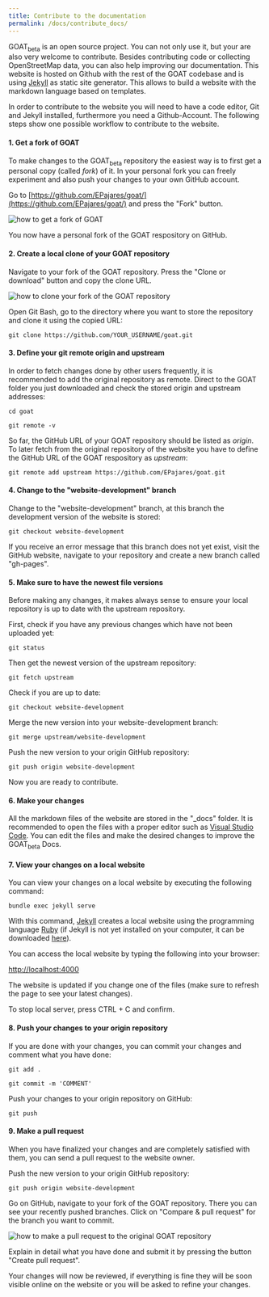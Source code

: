 ```yaml
---
title: Contribute to the documentation
permalink: /docs/contribute_docs/
---
```


GOAT<sub>beta</sub> is an open source project. You can not only use it, but your are also very welcome to contribute. Besides contributing code or collecting OpenStreetMap data, you can also help improving our documentation. This website is hosted on Github with the rest of the GOAT codebase and is using [Jekyll](https://jekyllrb.com/) as static site generator. This allows to build a website with the markdown language based on templates.

In order to contribute to the website you will need to have a code editor, Git and Jekyll installed, furthermore you need a Github-Account.
The following steps show one possible workflow to contribute to the website. 

#### 1. Get a fork of GOAT

To make changes to the GOAT<sub>beta</sub> repository the easiest way is to first get a personal copy (called <i>fork</i>) of it. In your personal fork you can freely experiment and also push your changes to your own GitHub account.

Go to [https://github.com/EPajares/goat/](https://github.com/EPajares/goat/) and press the "Fork" button. 

<img class="img-responsive" src="../../img/git_fork.png" alt="how to get a fork of GOAT" title="Get a fork of GOAT"/>

You now have a personal fork of the GOAT respository on GitHub.

#### 2. Create a local clone of your GOAT repository

Navigate to your fork of the GOAT repository. Press the "Clone or download" button and copy the clone URL.

<img class="img-responsive" src="../../img/git_clone_personal_repository.png" alt="how to clone your fork of the GOAT repository" title="Get a clone of your GOAT repository"/>

Open Git Bash, go to the directory where you want to store the repository and clone it using the copied URL:

`git clone https://github.com/YOUR_USERNAME/goat.git`

#### 3. Define your git remote origin and upstream

In order to fetch changes done by other users frequently, it is recommended to add the original repository as remote. Direct to the GOAT folder you just downloaded and check the stored origin and upstream addresses:

`cd goat`

`git remote -v`

So far, the GitHub URL of your GOAT repository should be listed as <i> origin</i>. To later fetch from the original repository of the website you have to define the GitHub URL of the GOAT respository as <i> upstream</i>: 

`git remote add upstream https://github.com/EPajares/goat.git`

#### 4. Change to the "website-development" branch

Change to the "website-development" branch, at this branch the development version of the website is stored:

`git checkout website-development`

If you receive an error message that this branch does not yet exist, visit the GitHub website, navigate to your repository and create a new branch called "gh-pages".

#### 5. Make sure to have the newest file versions

Before making any changes, it makes always sense to ensure your local repository is up to date with the upstream repository.

First, check if you have any previous changes which have not been uploaded yet:

`git status`

Then get the newest version of the upstream repository:

`git fetch upstream`

Check if you are up to date:

`git checkout website-development`

Merge the new version into your website-development branch:

`git merge upstream/website-development`

Push the new version to your origin GitHub repository:

`git push origin website-development`

Now you are ready to contribute.

#### 6. Make your changes

All the markdown files of the website are stored in the "_docs" folder. It is recommended to open the files with a proper editor such as [Visual Studio Code](https://code.visualstudio.com/). You can edit the files and make the desired changes to improve the GOAT<sub>beta</sub> Docs.

#### 7. View your changes on a local website

You can view your changes on a local website by executing the following command:

`bundle exec jekyll serve`

With this command, [Jekyll](https://jekyllrb.com/) creates a local website using the programming language [Ruby](https://www.ruby-lang.org/en/) (if Jekyll is not yet installed on your computer, it can be downloaded [here](https://jekyllrb.com/docs/installation/)). 

You can access the local website by typing the following into your browser: 

[http://localhost:4000](http://localhost:4000)

The website is updated if you change one of the files (make sure to refresh the page to see your latest changes).

To stop local server, press CTRL + C and confirm. 

#### 8. Push your changes to your origin repository

If you are done with your changes, you can commit your changes and comment what you have done:

`git add .`

`git commit -m 'COMMENT'`

Push your changes to your origin repository on GitHub:

`git push`

#### 9. Make a pull request

When you have finalized your changes and are completely satisfied with them, you can send a pull request to the website owner.

Push the new version to your origin GitHub repository:

`git push origin website-development`

Go on GitHub, navigate to your fork of the GOAT repository. There you can see your recently pushed branches. Click on "Compare & pull request" for the branch you want to commit.

<img class="img-responsive" src="../../img/git_pull_request.png" alt="how to make a pull request to the original GOAT repository" title="Make a pull request"/>

Explain in detail what you have done and submit it by pressing the button "Create pull request".

Your changes will now be reviewed, if everything is fine they will be soon visible online on the website or you will be asked to refine your changes.


